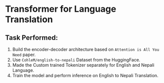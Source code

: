 # Transformer for Language Translation

## Task Performed:

1. Build the encoder-decoder architecture based on `Attention is All You Need` paper.
2. Use `CohleM/english-to-nepali` Dataset from the HuggingFace.
3. Made the Custom trained Tokenizer separately for English and Nepali Language.
4. Train the model and perform inference on English to Nepali Translation.
